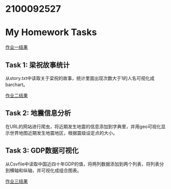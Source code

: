 # 2100092527
<!DOCTYPE html>
<html>
<head>
    <title>My Homework Tasks</title>
</head>
<body>
    <h1>My Homework Tasks</h1>
    <a target="_blank" href="https://2100092527.github.io/人物词频统计.html">作业一结果</a>
    <h2>Task 1: 梁祝故事统计</h2>
    <p>从story.txt中读取关于梁祝的故事，统计里面出现次数大于1的人名可视化成barchart。</p>
    <a target="_blank" href="https://2100092527.github.io/world_earthquakes.html">作业二结果</a>
    <h2>Task 2: 地震信息分析</h2>
    <p>在URL的网站进行爬虫，将近期发生地震的信息添加到字典里，并用geo可视化显示世界地图近期发生地震地区，根据震级设定点的大小。</p>
    <h2>Task 3: GDP数据可视化</h2>
    <p>从Csvfile中读取中国近四十年GDP的值，将两列数据添加到两个列表，将列表分到横轴和纵轴，并可视化成组合图表。</p>
    <a target="_blank" href="https://2100092527.github.io/china_gdp.html">作业三结果</a>
</body>
</html>

